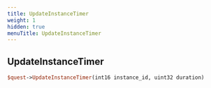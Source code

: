 ```yaml
---
title: UpdateInstanceTimer
weight: 1
hidden: true
menuTitle: UpdateInstanceTimer
---
```

## UpdateInstanceTimer
```perl
$quest->UpdateInstanceTimer(int16 instance_id, uint32 duration)
```